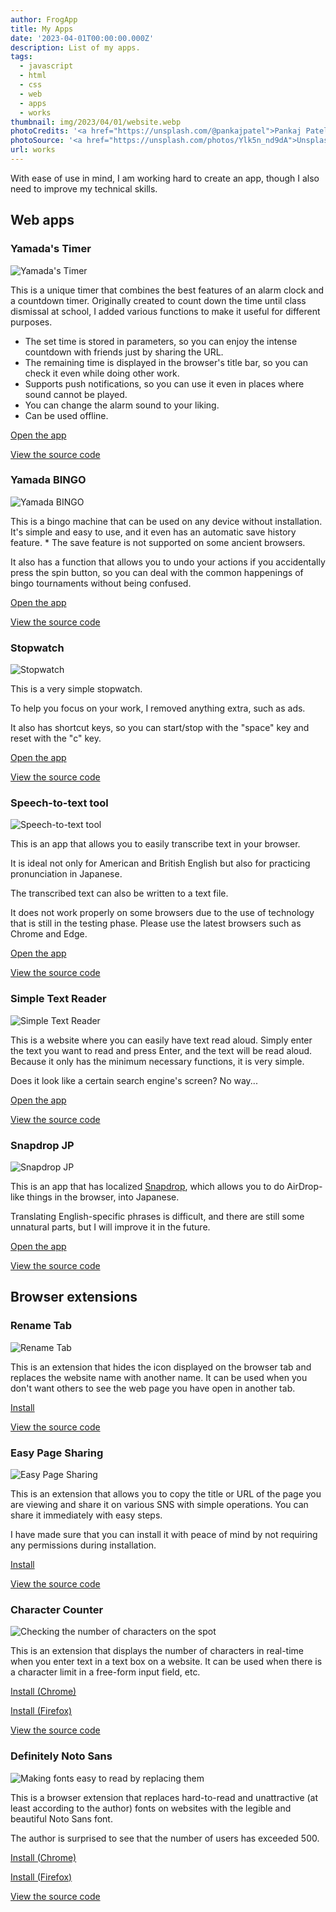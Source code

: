 ```yaml
---
author: FrogApp
title: My Apps
date: '2023-04-01T00:00:00.000Z'
description: List of my apps.
tags:
  - javascript
  - html
  - css
  - web
  - apps
  - works
thumbnail: img/2023/04/01/website.webp
photoCredits: '<a href="https://unsplash.com/@pankajpatel">Pankaj Patel</a>'
photoSource: '<a href="https://unsplash.com/photos/Ylk5n_nd9dA">Unsplash</a>'
url: works
---
```


With ease of use in mind, I am working hard to create an app, though I also need to improve my technical skills.

## Web apps

### Yamada's Timer

![Yamada's Timer](/img/works/timer.webp)

This is a unique timer that combines the best features of an alarm clock and a countdown timer. Originally created to count down the time until class dismissal at school, I added various functions to make it useful for different purposes.

* The set time is stored in parameters, so you can enjoy the intense countdown with friends just by sharing the URL.
* The remaining time is displayed in the browser's title bar, so you can check it even while doing other work.
* Supports push notifications, so you can use it even in places where sound cannot be played.
* You can change the alarm sound to your liking.
* Can be used offline.

[Open the app](https://timer.frogapp.net)

[View the source code](https://github.com/r-40021/countdown-timer)

### Yamada BINGO

![Yamada BINGO](/img/works/bingo.webp)

This is a bingo machine that can be used on any device without installation. It's simple and easy to use, and it even has an automatic save history feature.
\* The save feature is not supported on some ancient browsers.

It also has a function that allows you to undo your actions if you accidentally press the spin button, so you can deal with the common happenings of bingo tournaments without being confused.

[Open the app](https://bingo.frogapp.net/)

[View the source code](https://github.com/r-40021/bingo)

### Stopwatch

![Stopwatch](/img/works/stopwatch.webp)

This is a very simple stopwatch.

To help you focus on your work, I removed anything extra, such as ads.

It also has shortcut keys, so you can start/stop with the "space" key and reset with the "c" key.

[Open the app](https://stopwatch.frogapp.net/)

[View the source code](https://github.com/r-40021/stopwatch/)

### Speech-to-text tool

![Speech-to-text tool](/img/works/speech.webp)

This is an app that allows you to easily transcribe text in your browser.

It is ideal not only for American and British English but also for practicing pronunciation in Japanese.

The transcribed text can also be written to a text file.

It does not work properly on some browsers due to the use of technology that is still in the testing phase. Please use the latest browsers such as Chrome and Edge.

[Open the app](https://speech.frogapp.net)

[View the source code](https://github.com/r-40021/web-speech-api)

### Simple Text Reader

![Simple Text Reader](/img/works/read.webp)

This is a website where you can easily have text read aloud. Simply enter the text you want to read and press Enter, and the text will be read aloud. Because it only has the minimum necessary functions, it is very simple.

Does it look like a certain search engine's screen? No way...

[Open the app](https://read.frogapp.net/)

[View the source code](https://github.com/r-40021/read-text)

### Snapdrop JP

![Snapdrop JP](/img/works/snapdrop-jp.webp)

This is an app that has localized [Snapdrop](https://snapdrop.net/), which allows you to do AirDrop-like things in the browser, into Japanese.

Translating English-specific phrases is difficult, and there are still some unnatural parts, but I will improve it in the future.

[Open the app](https://share.frogapp.net/)

[View the source code](https://github.com/r-40021/snapdrop-jp)

## Browser extensions

### Rename Tab

![Rename Tab](/img/works/rename-tab.png)

This is an extension that hides the icon displayed on the browser tab and replaces the website name with another name. It can be used when you don't want others to see the web page you have open in another tab.

[Install](https://chrome.google.com/webstore/detail/rename-tab/nbpkdabdmbefnemcjehinaeklgmngdoo)

[View the source code](https://github.com/r-40021/rename_tab)

### Easy Page Sharing

![Easy Page Sharing](/img/works/share.png)

This is an extension that allows you to copy the title or URL of the page you are viewing and share it on various SNS with simple operations. You can share it immediately with easy steps.

I have made sure that you can install it with peace of mind by not requiring any permissions during installation.

[Install](https://chrome.google.com/webstore/detail/easy-page-sharing/eoccdpbaigkllhflcgidhpcedgmlckkp)

[View the source code](https://github.com/r-40021/copy_title-URL)

### Character Counter

![Checking the number of characters on the spot](/img/works/count-character.jpg)

This is an extension that displays the number of characters in real-time when you enter text in a text box on a website. It can be used when there is a character limit in a free-form input field, etc.

[Install (Chrome)](https://chrome.google.com/webstore/detail/%E6%96%87%E5%AD%97%E6%95%B0%E3%82%AB%E3%82%A6%E3%83%B3%E3%83%88/bhfihcmmnnagikobmgakbjliddjmfgmd)

[Install (Firefox)](https://addons.mozilla.org/ja/firefox/addon/count-character/)

[View the source code](https://github.com/r-40021/count-character)

### Definitely Noto Sans

![Making fonts easy to read by replacing them](/img/works/replace-font.jpg)

This is a browser extension that replaces hard-to-read and unattractive (at least according to the author) fonts on websites with the legible and beautiful Noto Sans font.

The author is surprised to see that the number of users has exceeded 500.

[Install (Chrome)](https://chrome.google.com/webstore/detail/oecglhldbofcklanmhckefiflhfhabdd)

[Install (Firefox)](https://addons.mozilla.org/ja/firefox/addon/replace-with-noto/)

[View the source code](https://github.com/r-40021/replace-font)
